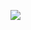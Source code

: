 ![](https://www.nta.go.jp/tmp/c57b2850-55f4-4555-aa7e-d30976dc2fa1/images/0235ed1df9cdca99ea69e3b51885016910599d25c85d2a636584e135fd070016.jpg)